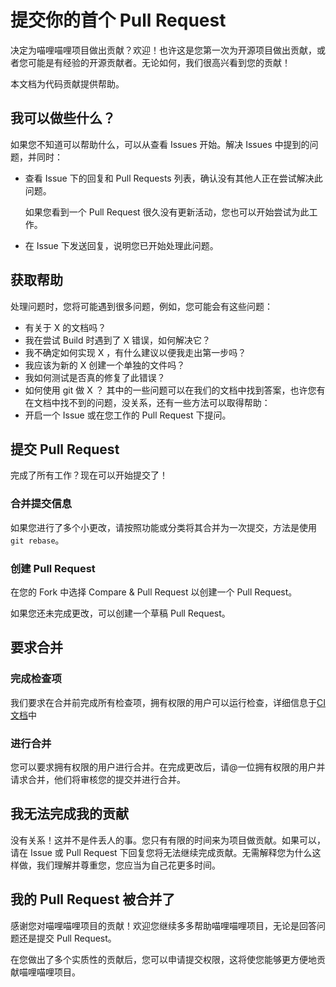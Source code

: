 # 提交你的首个 Pull Request
决定为喵哩喵哩项目做出贡献？欢迎！也许这是您第一次为开源项目做出贡献，或者您可能是有经验的开源贡献者。无论如何，我们很高兴看到您的贡献！

本文档为代码贡献提供帮助。
## 我可以做些什么？
如果您不知道可以帮助什么，可以从查看 Issues 开始。解决 Issues 中提到的问题，并同时：
- 查看 Issue 下的回复和 Pull Requests 列表，确认没有其他人正在尝试解决此问题。
  
  如果您看到一个 Pull Request 很久没有更新活动，您也可以开始尝试为此工作。
- 在 Issue 下发送回复，说明您已开始处理此问题。
## 获取帮助
处理问题时，您将可能遇到很多问题，例如，您可能会有这些问题：
- 有关于 X 的文档吗？
- 我在尝试 Build 时遇到了 X 错误，如何解决它？
- 我不确定如何实现 X ，有什么建议以便我走出第一步吗？
- 我应该为新的 X 创建一个单独的文件吗？
- 我如何测试是否真的修复了此错误？
- 如何使用 git 做 X ？
其中的一些问题可以在我们的文档中找到答案，也许您有在文档中找不到的问题，没关系，还有一些方法可以取得帮助：
- 开启一个 Issue 或在您工作的 Pull Request 下提问。
## 提交 Pull Request
完成了所有工作？现在可以开始提交了！
### 合并提交信息
如果您进行了多个小更改，请按照功能或分类将其合并为一次提交，方法是使用 `git rebase`。
### 创建 Pull Request
在您的 Fork 中选择 Compare & Pull Request 以创建一个 Pull Request。

如果您还未完成更改，可以创建一个草稿 Pull Request。

## 要求合并
### 完成检查项
我们要求在合并前完成所有检查项，拥有权限的用户可以运行检查，详细信息于[CI 文档](/doc/dev/ci.md)中
### 进行合并
您可以要求拥有权限的用户进行合并。在完成更改后，请@一位拥有权限的用户并请求合并，他们将审核您的提交并进行合并。

## 我无法完成我的贡献
没有关系！这并不是件丢人的事。您只有有限的时间来为项目做贡献。如果可以，请在 Issue 或 Pull Request 下回复您将无法继续完成贡献。无需解释您为什么这样做，我们理解并尊重您，您应当为自己花更多时间。

## 我的 Pull Request 被合并了
感谢您对喵哩喵哩项目的贡献！欢迎您继续多多帮助喵哩喵哩项目，无论是回答问题还是提交 Pull Request。

在您做出了多个实质性的贡献后，您可以申请提交权限，这将使您能够更方便地贡献喵哩喵哩项目。

